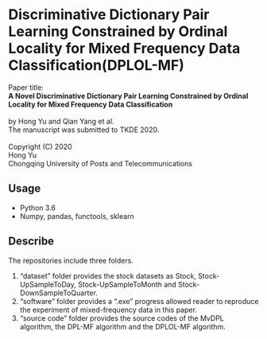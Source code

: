 # Discriminative Dictionary Pair Learning Constrained by Ordinal Locality for Mixed Frequency Data Classification(DPLOL-MF)

Paper title:
<br>
**A Novel Discriminative Dictionary Pair Learning Constrained by Ordinal Locality for Mixed Frequency Data Classification**
<br>
<br>
by Hong Yu and Qian Yang et al.
<br>
The manuscript was submitted to TKDE 2020.
<br>
<br>
Copyright (C) 2020
<br>
Hong Yu
<br>
Chongqing University of Posts and Telecommunications

## Usage

- Python 3.6
- Numpy, pandas, functools, sklearn

## Describe
The repositories include three folders.
1. “dataset” folder provides the stock datasets as Stock, Stock-UpSampleToDay, Stock-UpSampleToMonth and Stock-DownSampleToQuarter.
2. “software” folder provides a “.exe” progress allowed reader to reproduce the experiment of mixed-frequency data in this paper.
3. “source code” folder provides the source codes of the MvDPL algorithm, the DPL-MF algorithm and the DPLOL-MF algorithm.

